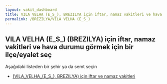 ```yaml
---
layout: vakit_dashboard
title: VILA VELHA (E_S_), BREZILYA için iftar, namaz vakitleri ve hava durumu - ilçe/eyalet seç
permalink: /BREZILYA/VILA VELHA (E_S_)
---
```


## VILA VELHA (E_S_) (BREZILYA) için iftar, namaz vakitleri ve hava durumu  görmek için bir ilçe/eyalet seç

Aşağıdaki listeden bir şehir ya da semt seçin

* [ (VILA_VELHA_(E_S_), BREZILYA) için iftar ve namaz vakitleri](/BREZILYA/VILA_VELHA_(E_S_)/)

<script type="text/javascript">
  var GLOBAL_COUNTRY = 'BREZILYA';
  var GLOBAL_CITY = 'VILA VELHA (E_S_)';
  var GLOBAL_STATE = 'VILA VELHA (E_S_)';
</script>
